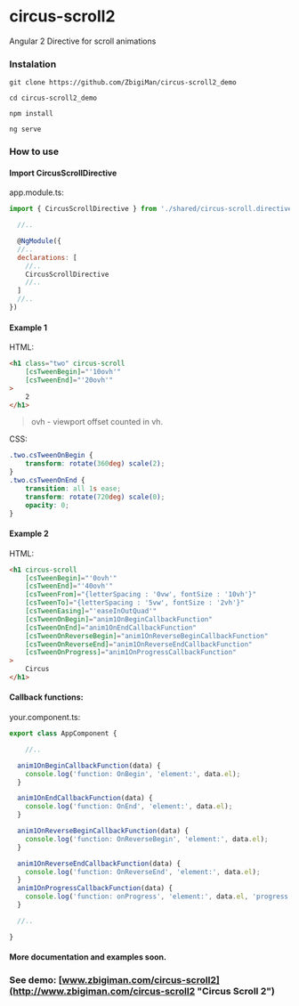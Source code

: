 # circus-scroll2
Angular 2 Directive for scroll animations

### Instalation

```
git clone https://github.com/ZbigiMan/circus-scroll2_demo

cd circus-scroll2_demo

npm install

ng serve

```

### How to use

#### Import CircusScrollDirective

app.module.ts:

```javascript
import { CircusScrollDirective } from './shared/circus-scroll.directive';

  //..

  @NgModule({
  //..   
  declarations: [
    //..
    CircusScrollDirective
    //..    
  ]
  //.. 
})
```

#### Example 1

HTML:

```html
<h1 class="two" circus-scroll
    [csTweenBegin]="'10ovh'"
    [csTweenEnd]="'20ovh'"               
>
    2
</h1>
```

>ovh - viewport offset counted in vh.

CSS:

```CSS
.two.csTweenOnBegin {               
    transform: rotate(360deg) scale(2);
}
.two.csTweenOnEnd {
    transition: all 1s ease;
    transform: rotate(720deg) scale(0);
    opacity: 0;
}
```

#### Example 2

HTML:

```html
<h1 circus-scroll
    [csTweenBegin]="'0ovh'"
    [csTweenEnd]="'40ovh'"
    [csTweenFrom]="{letterSpacing : '0vw', fontSize : '10vh'}"
    [csTweenTo]="{letterSpacing : '5vw', fontSize : '2vh'}"
    [csTweenEasing]="'easeInOutQuad'"
    [csTweenOnBegin]="anim1OnBeginCallbackFunction"
    [csTweenOnEnd]="anim1OnEndCallbackFunction"
    [csTweenOnReverseBegin]="anim1OnReverseBeginCallbackFunction"
    [csTweenOnReverseEnd]="anim1OnReverseEndCallbackFunction"
    [csTweenOnProgress]="anim1OnProgressCallbackFunction"
>
    Circus
</h1>
```

#### Callback functions:

your.component.ts:

```javascript
export class AppComponent {

    //..    

  anim1OnBeginCallbackFunction(data) {
    console.log('function: OnBegin', 'element:', data.el);
  }

  anim1OnEndCallbackFunction(data) {
    console.log('function: OnEnd', 'element:', data.el);
  }

  anim1OnReverseBeginCallbackFunction(data) {
    console.log('function: OnReverseBegin', 'element:', data.el);
  }

  anim1OnReverseEndCallbackFunction(data) {
    console.log('function: OnReverseEnd', 'element:', data.el);
  }
  anim1OnProgressCallbackFunction(data) {
    console.log('function: onProgress', 'element:', data.el, 'progress:', data.progress);
  }

  //.. 

}
```

#### More documentation and examples soon.
### See demo: [www.zbigiman.com/circus-scroll2](http://www.zbigiman.com/circus-scroll2 "Circus Scroll 2")


